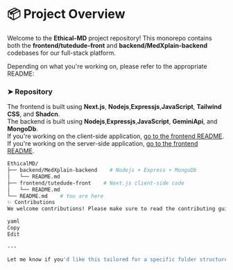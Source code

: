 # 📦 Project Overview

Welcome to the **Ethical-MD** project repository! This monorepo contains both the **frontend/tutedude-front** and **backend/MedXplain-backend** codebases for our full-stack platform.

Depending on what you're working on, please refer to the appropriate README:

### ➤ Repository

The frontend is built using **Next.js**, **Nodejs**,**Expressjs**,**JavaScript**, **Tailwind CSS**, and **Shadcn**.  
The backend is built using  **Nodejs**,**Expressjs**,**JavaScript**, **GeminiApi**, and **MongoDb**.  
If you're working on the client-side application, [go to the frontend README](./frontend/tutedude-front/README.md).
If you're working on the server-side application, [go to the frontend README](./backend/MedXplain/README.md).

```bash
EthicalMD/
├── backend/MedXplain-backend    # Nodejs + Express + MongoDb
│   └── README.md
├── frontend/tutedude-front    # Next.js client-side code
│   └── README.md
└── README.md    # You are here
✨ Contributions
We welcome contributions! Please make sure to read the contributing guidelines in the individual frontend/backend README files before starting.

yaml
Copy
Edit

---

Let me know if you'd like this tailored for a specific folder structure or deployment method (e.g., Vercel, Railway, etc.).
